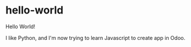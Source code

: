 # hello-world

Hello World!

I like Python, and I'm now trying to learn Javascript to create app in Odoo.
